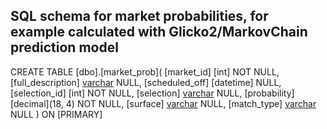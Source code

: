 
SQL schema for market probabilities, for example calculated with Glicko2/MarkovChain prediction model
-----------------------------------------------------------------------------------------------------
CREATE TABLE [dbo].[market_prob](
	[market_id] [int] NOT NULL,
	[full_description] [varchar](255) NULL,
	[scheduled_off] [datetime] NULL,
	[selection_id] [int] NOT NULL,
	[selection] [varchar](50) NULL,
	[probability] [decimal](18, 4) NOT NULL,
	[surface] [varchar](50) NULL,
	[match_type] [varchar](50) NULL
) ON [PRIMARY]

